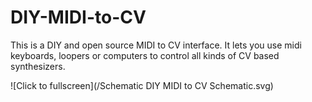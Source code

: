 # DIY-MIDI-to-CV
This is a DIY and open source MIDI to CV interface. It lets you use midi keyboards, loopers or computers to control all kinds of CV based synthesizers.

![Click to fullscreen](/Schematic DIY MIDI to CV Schematic.svg)
